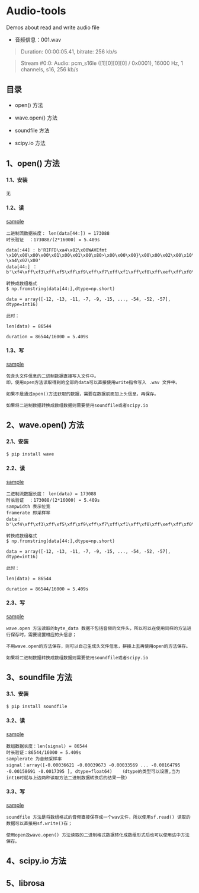 # Audio-tools
Demos about read and write audio file

- 音频信息：001.wav

> Duration: 00:00:05.41, bitrate: 256 kb/s

> Stream #0:0: Audio: pcm_s16le ([1][0][0][0] / 0x0001), 16000 Hz, 1 channels, s16, 256 kb/s

## 目录

- open() 方法

- wave.open() 方法

- soundfile 方法

- scipy.io 方法


## 1、open() 方法

#### 1.1、安装

```
无
```

#### 1.2、读

[sample](open.py)

```
二进制流数据长度： len(data[44:]) = 173088 
时长验证  ：173088/(2*16000) = 5.409s 

data[:44] : b'RIFFD\xa4\x02\x00WAVEfmt \x10\x00\x00\x00\x01\x00\x01\x00\x80>\x00\x00\x00}\x00\x00\x02\x00\x10\x00data \xa4\x02\x00'
data[44:] ：b'\xf4\xff\xf3\xff\xf5\xff\xf9\xff\xf7\xff\xf1\xff\xf0\xff\xef\xff\xf0\xff\xef\xff\xf5\xff\xf4\xff\xfb\xff\xf9\xff\xf4\xff\xf6\xff\xf2\xff\xf5\xff...'
```

```
转换成数组格式
$ np.fromstring(data[44:],dtype=np.short)

data = array([-12, -13, -11, -7, -9, -15, ..., -54, -52, -57], dtype=int16)

此时：

len(data) = 86544

duration = 86544/16000 = 5.409s
```
#### 1.3、写

[sample](open.py)

```
包含头文件信息的二进制数据直接写入文件中。
即，使用open方法读取得到的全部的data可以直接使用write指令写入 .wav 文件中。

如果不是通过open()方法获取的数据，需要在数据前面加上头信息，再保存。

如果将二进制数据转换成数组数据则需要使用soundfile或者scipy.io
```

## 2、wave.open() 方法

#### 2.1、安装

```
$ pip install wave
```

#### 2.2、读

[sample](wave_open.py)

```
二进制流数据长度： len(data) = 173088 
时长验证  ：173088/(2*16000) = 5.409s 
sampwidth 表示位宽
framerate 即采样率
data：b'\xf4\xff\xf3\xff\xf5\xff\xf9\xff\xf7\xff\xf1\xff\xf0\xff\xef\xff\xf0\xff\xef\xff\xf5\xff\xf4\xff\xfb\xff\xf9\xff\xf4\xff...'
```
```
转换成数组格式
$ np.fromstring(data[44:],dtype=np.short)

data = array([-12, -13, -11, -7, -9, -15, ..., -54, -52, -57], dtype=int16) 

此时：

len(data) = 86544

duration = 86544/16000 = 5.409s
```
#### 2.3、写

[sample](wave_open.py)

```
wave.open 方法读取的byte_data 数据不包括音频的文件头，所以可以在使用同样的方法进行保存时，需要设置相应的头信息；

不用wave.open的方法保存，则可以自己生成头文件信息，拼接上去再使用open的方法保存。

如果将二进制数据转换成数组数据则需要使用soundfile或者scipy.io
```


## 3、soundfile 方法

#### 3.1、安装

```
$ pip install soundfile
```

#### 3.2、读

[sample](sf.py)

```
数组数据长度：len(signal) = 86544
时长验证：86544/16000 = 5.409s
samplerate 为音频采样率
signal：array([-0.00036621 -0.00039673 -0.00033569 ... -0.00164795 -0.00158691 -0.0017395 ], dtype=float64)   （dtype的类型可以设置,当为int16时就与上边两种读取方法二进制数据转换后的结果一致）
```

#### 3.3、写

[sample](sf.py)

```
soundfile 方法是将数组格式的音频直接保存成一个wav文件，所以使用sf.read() 读取的数据可以直接用sf.write()存；

使用open及wave.open() 方法读取的二进制格式数据转化成数组形式后也可以使用这中方法保存。
```
## 4、scipy.io 方法



## 5、librosa

